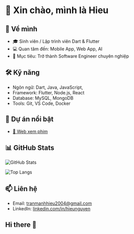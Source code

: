 # 👋 Xin chào, mình là Hieu

## 🌱 Về mình
- 🎓 Sinh viên / Lập trình viên Dart & Flutter
- 💻 Quan tâm đến: Mobile App, Web App, AI
- 🚀 Mục tiêu: Trở thành Software Engineer chuyên nghiệp

## 🛠️ Kỹ năng
- Ngôn ngữ: Dart, Java, JavaScript, 
- Framework: Flutter, Node.js, React
- Database: MySQL, MongoDB
- Tools: Git, VS Code, Docker

## 📂 Dự án nổi bật
- [📱 Web xem phim](https://do-an-web-xem-phim.vercel.app/)


## 📊 GitHub Stats
![GitHub Stats](https://github-readme-stats.vercel.app/api?username=USERNAME&show_icons=true&theme=tokyonight)

![Top Langs](https://github-readme-stats.vercel.app/api/top-langs/?username=USERNAME&layout=compact&theme=tokyonight)

## 📫 Liên hệ
- Email: tranmanhhieu2004@gmail.com  
- LinkedIn: [linkedin.com/in/hieunguyen](https://linkedin.com/in/plezz14)  

## Hi there 👋

